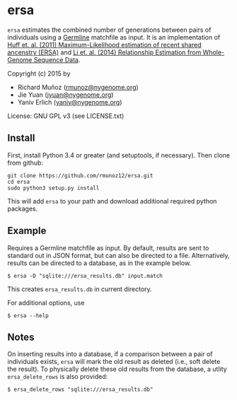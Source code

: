 # ersa
`ersa` estimates the combined number of generations between pairs of individuals using a [Germline](http://www1.cs.columbia.edu/~gusev/germline/) matchfile as input.  It is an implementation of [Huff et. al. (2011) Maximum-Likelihood estimation of recent shared ancenstry (ERSA)](http://genome.cshlp.org/content/21/5/768.full) and [Li et. al. (2014) Relationship Estimation from Whole-Genome Sequence Data](http://journals.plos.org/plosgenetics/article?id=10.1371/journal.pgen.1004144).

Copyright (c) 2015 by
- Richard Muñoz (rmunoz@nygenome.org)
- Jie Yuan (jyuan@nygenome.org)
- Yaniv Erlich (yaniv@nygenome.org)

License: GNU GPL v3 (see LICENSE.txt)

## Install
First, install Python 3.4 or greater (and setuptools, if necessary).  Then clone from github:

    git clone https://github.com/rmunoz12/ersa.git
    cd ersa
    sudo python3 setup.py install

This will add `ersa` to your path and download additional required python packages.

## Example
Requires a Germline matchfile as input.  By default, results are sent to standard out in JSON format, but can also be directed to a file.  Alternatively, results can be directed to a database, as in the example below.

    $ ersa -D "sqlite:///ersa_results.db" input.match

This creates `ersa_results.db` in current directory.

For additional options, use

    $ ersa --help

## Notes
On inserting results into a database, if a comparison between a pair of individuals exists, `ersa` will mark the old result as deleted (i.e., soft delete the result).  To physically delete these old results from the database, a utlity `ersa_delete_rows` is also provided:

    $ ersa_delete_rows "sqlite:///ersa_results.db"

